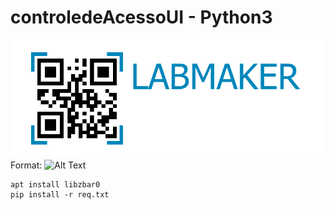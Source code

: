 # controledeAcessoUI - Python3
![GitHub Logo](/logos/logosemfrase.png)
Format: ![Alt Text](url)
```
apt install libzbar0
pip install -r req.txt
```
